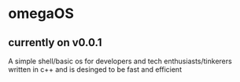 # omegaOS
## currently on v0.0.1
                                                               
                                                              
A simple shell/basic os for developers and tech enthusiasts/tinkerers written in c++ and is desinged to be fast and efficient
